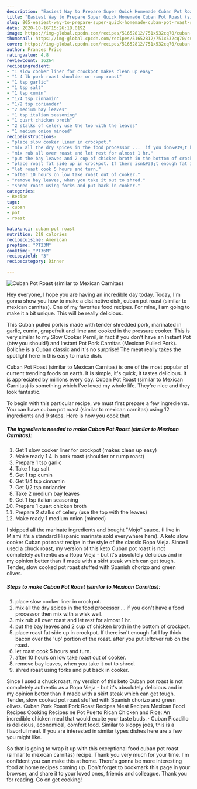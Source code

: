 ```yaml
---
description: "Easiest Way to Prepare Super Quick Homemade Cuban Pot Roast (similar to Mexican Carnitas)"
title: "Easiest Way to Prepare Super Quick Homemade Cuban Pot Roast (similar to Mexican Carnitas)"
slug: 805-easiest-way-to-prepare-super-quick-homemade-cuban-pot-roast-similar-to-mexican-carnitas
date: 2020-10-16T15:26:18.019Z
image: https://img-global.cpcdn.com/recipes/51652812/751x532cq70/cuban-pot-roast-similar-to-mexican-carnitas-recipe-main-photo.jpg
thumbnail: https://img-global.cpcdn.com/recipes/51652812/751x532cq70/cuban-pot-roast-similar-to-mexican-carnitas-recipe-main-photo.jpg
cover: https://img-global.cpcdn.com/recipes/51652812/751x532cq70/cuban-pot-roast-similar-to-mexican-carnitas-recipe-main-photo.jpg
author: Frances Price
ratingvalue: 4.8
reviewcount: 16264
recipeingredient:
- "1 slow cooker liner for crockpot makes clean up easy"
- "1 4 lb pork roast shoulder or rump roast"
- "1 tsp garlic"
- "1 tsp salt"
- "1 tsp cumin"
- "1/4 tsp cinnamin"
- "1/2 tsp coriander"
- "2 medium bay leaves"
- "1 tsp italian seasoning"
- "1 quart chicken broth"
- "2 stalks of celery use the top with the leaves"
- "1 medium onion minced"
recipeinstructions:
- "place slow cooker liner in crockpot."
- "mix all the dry spices in the food processor ...  if you don&#39;t have a food processor then mix with a wisk well."
- "mix rub all over roast and let rest for almost 1 hr."
- "put the bay leaves and 2 cup of chicken broth in the bottom of crockpot."
- "place roast fat side up in crockpot. If there isn&#39;t enough fat I lay thick bacon over the &#39;up&#39; portion of the roast. after you put leftover rub on the roast."
- "let roast cook 5 hours and turn."
- "after 10 hours on low take roast out of cooker."
- "remove bay leaves, when you take it out to shred."
- "shred roast using forks and put back in cooker."
categories:
- Recipe
tags:
- cuban
- pot
- roast

katakunci: cuban pot roast 
nutrition: 218 calories
recipecuisine: American
preptime: "PT23M"
cooktime: "PT36M"
recipeyield: "3"
recipecategory: Dinner

---
```



![Cuban Pot Roast (similar to Mexican Carnitas)](https://img-global.cpcdn.com/recipes/51652812/751x532cq70/cuban-pot-roast-similar-to-mexican-carnitas-recipe-main-photo.jpg)

Hey everyone, I hope you are having an incredible day today. Today, I'm gonna show you how to make a distinctive dish, cuban pot roast (similar to mexican carnitas). One of my favorites food recipes. For mine, I am going to make it a bit unique. This will be really delicious.

This Cuban pulled pork is made with tender shredded pork, marinated in garlic, cumin, grapefruit and lime and cooked in the pressure cooker. This is very similar to my Slow Cooker Pernil, in fact if you don&#39;t have an Instant Pot (btw you should!) and Instant Pot Pork Carnitas (Mexican Pulled Pork). Boliche is a Cuban classic and it&#39;s no surprise! The meat really takes the spotlight here in this easy to make dish.

Cuban Pot Roast (similar to Mexican Carnitas) is one of the most popular of current trending foods on earth. It is simple, it's quick, it tastes delicious. It is appreciated by millions every day. Cuban Pot Roast (similar to Mexican Carnitas) is something which I've loved my whole life. They're nice and they look fantastic.


To begin with this particular recipe, we must first prepare a few ingredients. You can have cuban pot roast (similar to mexican carnitas) using 12 ingredients and 9 steps. Here is how you cook that.

<!--inarticleads1-->

##### The ingredients needed to make Cuban Pot Roast (similar to Mexican Carnitas):

1. Get 1 slow cooker liner for crockpot (makes clean up easy)
1. Make ready 1 4 lb pork roast (shoulder or rump roast)
1. Prepare 1 tsp garlic
1. Take 1 tsp salt
1. Get 1 tsp cumin
1. Get 1/4 tsp cinnamin
1. Get 1/2 tsp coriander
1. Take 2 medium bay leaves
1. Get 1 tsp italian seasoning
1. Prepare 1 quart chicken broth
1. Prepare 2 stalks of celery (use the top with the leaves)
1. Make ready 1 medium onion (minced)


I skipped all the marinate ingredients and bought &#34;Mojo&#34; sauce. (I live in Miami it&#39;s a standard Hispanic marinate sold everywhere here). A keto slow cooker Cuban pot roast recipe in the style of the classic Ropa Vieja. Since I used a chuck roast, my version of this keto Cuban pot roast is not completely authentic as a Ropa Vieja - but it&#39;s absolutely delicious and in my opinion better than if made with a skirt steak which can get tough. Tender, slow cooked pot roast stuffed with Spanish chorizo and green olives. 

<!--inarticleads2-->

##### Steps to make Cuban Pot Roast (similar to Mexican Carnitas):

1. place slow cooker liner in crockpot.
1. mix all the dry spices in the food processor ...  if you don&#39;t have a food processor then mix with a wisk well.
1. mix rub all over roast and let rest for almost 1 hr.
1. put the bay leaves and 2 cup of chicken broth in the bottom of crockpot.
1. place roast fat side up in crockpot. If there isn&#39;t enough fat I lay thick bacon over the &#39;up&#39; portion of the roast. after you put leftover rub on the roast.
1. let roast cook 5 hours and turn.
1. after 10 hours on low take roast out of cooker.
1. remove bay leaves, when you take it out to shred.
1. shred roast using forks and put back in cooker.


Since I used a chuck roast, my version of this keto Cuban pot roast is not completely authentic as a Ropa Vieja - but it&#39;s absolutely delicious and in my opinion better than if made with a skirt steak which can get tough. Tender, slow cooked pot roast stuffed with Spanish chorizo and green olives. Cuban Pork Roast Pork Roast Recipes Meat Recipes Mexican Food Recipes Cooking Recipes ne Pot Puerto Rican Chicken and Rice: An incredible chicken meal that would excite your taste buds. · Cuban Picadillo is delicious, economical, comfort food. Similar to sloppy joes, this is a flavorful meal. If you are interested in similar types dishes here are a few you might like. 

So that is going to wrap it up with this exceptional food cuban pot roast (similar to mexican carnitas) recipe. Thank you very much for your time. I'm confident you can make this at home. There's gonna be more interesting food at home recipes coming up. Don't forget to bookmark this page in your browser, and share it to your loved ones, friends and colleague. Thank you for reading. Go on get cooking!
